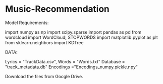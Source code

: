 # Music-Recommendation

Model Requirements: 

import numpy as np
import scipy.sparse
import pandas as pd
from wordcloud import WordCloud, STOPWORDS
import matplotlib.pyplot as plt
from sklearn.neighbors import KDTree

DATA:

Lyrics = "TrackData.csv", 
Words = "Words.txt"
Database = "track_metadata.db"
Encodings ="Encodings_numpy.pickle.npy"

Download the files from Google Drive.
